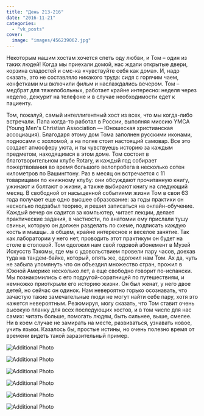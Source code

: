 ```yaml
---
title: "День 213-216"
date: "2016-11-21"
categories: 
  - "vk_posts"
cover:
  image: "images/456239062.jpg"
---
```


Некоторым нашим хостам хочется спеть оду любви, и Том – один из таких людей! Когда мы приехали домой, нас ждали открытые двери, корзина сладостей и смс-ка «чувствуйте себя как дома». И, надо сказать, это не составляло никакого труда: сидя с горячим чаем, конфетками мы включили фильм и наслаждались вечером. Том – медбрат для тяжелобольных, работает крайне интересно: неделя через неделю, дежурит на телефоне и в случае необходимости едет к пациенту.

<!--more-->

Том, пожалуй, самый интеллигентный хост из всех, что мы когда-либо встречали. Папа когда-то работал в России, выполняя миссию YMCA (Young Men's Christian Association — Юношеская христианская ассоциация). Благодаря этому дом Тома заполнен русскими иконами, подносами с хохломой, а на полке стоит настоящий самовар. Все это создает атмосферу уюта, и ты чувствуешь историю за каждым предметом, находящимся в этом доме. Том состоит в благотворительном клубе Rotary, и каждый год собирает пожертвования во время большого велопробега в несколько сотен километров по Вашингтону. Раз в месяц он встречается с 11 товарищами по книжному клубу: они обсуждают прочитанную книгу, ужинают и болтают о жизни, а также выбирают книгу на следующий месяц. В свободной от насыщенной событиями жизни Том в свои 63 года получает еще одно высшее образование: за годы практики он несколько подзабыл теорию, и решил записаться на онлайн-обучение. Каждый вечер он садится за компьютер, читает лекции, делает практические задания, в частности, по анатомии ему прислали тушу свиньи, которую он должен разделать по схеме, подписать каждую кость и мышцы…в общем, крайне интересное и веселое занятие. Так как лаборатории у него нет, проводить этот практикум он будет на столе в столовой. Том одолжил нам свой годовой абонемент в Музей Искусств Такомы, где мы с удовольствием провели пару часов, доехав туда на тандем-байке, который, опять же, одолжил нам Том. Ах да, чуть не забыла упомянуть что он объездил множество стран, прожил в Южной Америке несколько лет, а еще свободно говорит по-испански. Мы познакомились с его подругой-соратницей по путешествиям, и немножко приоткрыли его историю жизни. Он был женат, у него двое детей, но сейчас он одинок. Нам невероятно горько осознавать, что зачастую такие замечательные люди не могут найти себе пару, хотя это кажется невероятным. Резюмируя, могу сказать, что Том ставит очень высокую планку для всех последующих хостов, и в том числе для нас самих: читать больше, помогать людям, быть сильнее, выше, смелее. Ни в коем случае не замирать на месте, развиваться, узнавать новое, учить языки. Казалось бы, простые истины, но очень полезно время от времени видеть такой заразительный пример.

![Additional Photo](https://vodpop.ru/wp-content/uploads/2023/07/456239063.jpg)

![Additional Photo](https://vodpop.ru/wp-content/uploads/2023/07/456239064.jpg)

![Additional Photo](https://vodpop.ru/wp-content/uploads/2023/07/456239065.jpg)

![Additional Photo](https://vodpop.ru/wp-content/uploads/2023/07/456239066.jpg)

![Additional Photo](https://vodpop.ru/wp-content/uploads/2023/07/456239067.jpg)

![Additional Photo](https://vodpop.ru/wp-content/uploads/2023/07/456239068.jpg)
